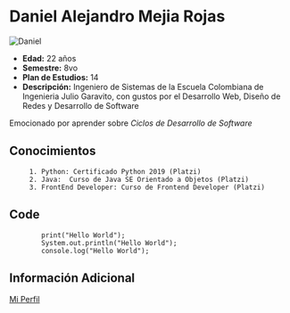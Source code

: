 # Daniel Alejandro Mejia Rojas
![Daniel](https://campusvirtual.escuelaing.edu.co/moodle/pluginfile.php/35262/user/icon/enlightlite/f1?rev=303342)

 - **Edad:** 22 años
 - **Semestre:** 8vo
 - **Plan de Estudios:** 14
 - **Descripción:** Ingeniero de Sistemas de la Escuela Colombiana de Ingenieria Julio Garavito, con gustos 		  por el Desarrollo Web, Diseño de Redes y Desarrollo de Software

Emocionado por aprender sobre *Ciclos de Desarrollo de Software*


## Conocimientos
		 1. Python: Certificado Python 2019 (Platzi)
		 2. Java:  Curso de Java SE Orientado a Objetos (Platzi)
		 3. FrontEnd Developer: Curso de Frontend Developer (Platzi)
## Code
```
	    print("Hello World");
	    System.out.println("Hello World");
	    console.log("Hello World");
```
    
  ## Información Adicional
  
[Mi Perfil](campusvirtual.escuelaing.edu.co/moodle/user/profile.php?id=10864)